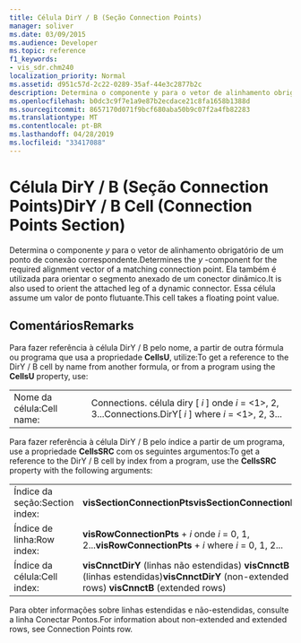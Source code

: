 ```yaml
---
title: Célula DirY / B (Seção Connection Points)
manager: soliver
ms.date: 03/09/2015
ms.audience: Developer
ms.topic: reference
f1_keywords:
- vis_sdr.chm240
localization_priority: Normal
ms.assetid: d951c57d-2c22-0289-35af-44e3c2877b2c
description: Determina o componente y para o vetor de alinhamento obrigatório de um ponto de conexão correspondente. Ela também é utilizada para orientar o segmento anexado de um conector dinâmico. Essa célula assume um valor de ponto flutuante.
ms.openlocfilehash: b0dc3c9f7e1a9e87b2ecdace21c8fa1658b1388d
ms.sourcegitcommit: 8657170d071f9bcf680aba50b9c07f2a4fb82283
ms.translationtype: MT
ms.contentlocale: pt-BR
ms.lasthandoff: 04/28/2019
ms.locfileid: "33417088"
---
```

# <a name="diry--b-cell-connection-points-section"></a><span data-ttu-id="507e2-105">Célula DirY / B (Seção Connection Points)</span><span class="sxs-lookup"><span data-stu-id="507e2-105">DirY / B Cell (Connection Points Section)</span></span>

<span data-ttu-id="507e2-106">Determina o componente *y* para o vetor de alinhamento obrigatório de um ponto de conexão correspondente.</span><span class="sxs-lookup"><span data-stu-id="507e2-106">Determines the  *y*  -component for the required alignment vector of a matching connection point.</span></span> <span data-ttu-id="507e2-107">Ela também é utilizada para orientar o segmento anexado de um conector dinâmico.</span><span class="sxs-lookup"><span data-stu-id="507e2-107">It is also used to orient the attached leg of a dynamic connector.</span></span> <span data-ttu-id="507e2-108">Essa célula assume um valor de ponto flutuante.</span><span class="sxs-lookup"><span data-stu-id="507e2-108">This cell takes a floating point value.</span></span> 
  
## <a name="remarks"></a><span data-ttu-id="507e2-109">Comentários</span><span class="sxs-lookup"><span data-stu-id="507e2-109">Remarks</span></span>

<span data-ttu-id="507e2-110">Para fazer referência à célula DirY / B pelo nome, a partir de outra fórmula ou programa que usa a propriedade **CellsU**, utilize:</span><span class="sxs-lookup"><span data-stu-id="507e2-110">To get a reference to the DirY / B cell by name from another formula, or from a program using the **CellsU** property, use:</span></span> 
  
|||
|:-----|:-----|
|<span data-ttu-id="507e2-111">Nome da célula:</span><span class="sxs-lookup"><span data-stu-id="507e2-111">Cell name:</span></span>  <br/> |<span data-ttu-id="507e2-112">Connections. célula diry [ *i* ] onde *i* = <1>, 2, 3...</span><span class="sxs-lookup"><span data-stu-id="507e2-112">Connections.DirY[ *i*  ]           where  *i*  = <1>, 2, 3...</span></span>  <br/> |
   
<span data-ttu-id="507e2-113">Para fazer referência à célula DirY / B pelo índice a partir de um programa, use a propriedade **CellsSRC** com os seguintes argumentos:</span><span class="sxs-lookup"><span data-stu-id="507e2-113">To get a reference to the DirY / B cell by index from a program, use the **CellsSRC** property with the following arguments:</span></span> 
  
|||
|:-----|:-----|
|<span data-ttu-id="507e2-114">Índice da seção:</span><span class="sxs-lookup"><span data-stu-id="507e2-114">Section index:</span></span>  <br/> |<span data-ttu-id="507e2-115">**visSectionConnectionPts**</span><span class="sxs-lookup"><span data-stu-id="507e2-115">**visSectionConnectionPts**</span></span> <br/> |
|<span data-ttu-id="507e2-116">Índice de linha:</span><span class="sxs-lookup"><span data-stu-id="507e2-116">Row index:</span></span>  <br/> |<span data-ttu-id="507e2-117">**visRowConnectionPts** +  *i* onde *i* = 0, 1, 2...</span><span class="sxs-lookup"><span data-stu-id="507e2-117">**visRowConnectionPts** +  *i*            where  *i*  = 0, 1, 2...</span></span>  <br/> |
|<span data-ttu-id="507e2-118">Índice da célula:</span><span class="sxs-lookup"><span data-stu-id="507e2-118">Cell index:</span></span>  <br/> |<span data-ttu-id="507e2-119">**visCnnctDirY** (linhas não estendidas)           **visCnnctB** (linhas estendidas)</span><span class="sxs-lookup"><span data-stu-id="507e2-119">**visCnnctDirY** (non-extended rows)           **visCnnctB** (extended rows)</span></span>  <br/> |
   
<span data-ttu-id="507e2-120">Para obter informações sobre linhas estendidas e não-estendidas, consulte a linha Conectar Pontos.</span><span class="sxs-lookup"><span data-stu-id="507e2-120">For information about non-extended and extended rows, see Connection Points row.</span></span>
  

